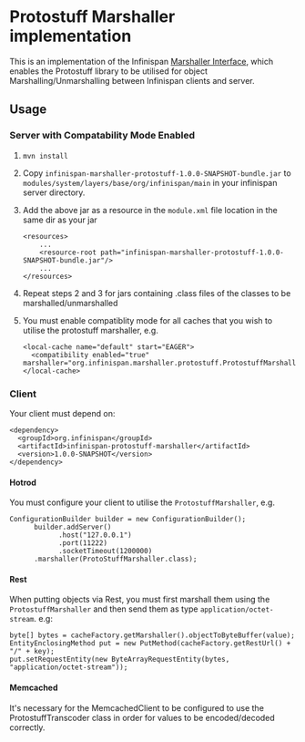 # Protostuff Marshaller implementation #
This is an implementation of the Infinispan [Marshaller Interface](https://github.com/infinispan/infinispan/blob/master/commons/src/main/java/org/infinispan/commons/marshall/Marshaller.java),
which enables the Protostuff library to be utilised for object Marshalling/Unmarshalling between Infinispan clients and server.

## Usage

### Server with Compatability Mode Enabled
1. `mvn install`
2. Copy `infinispan-marshaller-protostuff-1.0.0-SNAPSHOT-bundle.jar` to `modules/system/layers/base/org/infinispan/main`
in your infinispan server directory.
3. Add the above jar as a resource in the `module.xml` file location in the same dir as your jar

    ```
    <resources>
        ...
        <resource-root path="infinispan-marshaller-protostuff-1.0.0-SNAPSHOT-bundle.jar"/>
        ...
    </resources>
    ```
    
4. Repeat steps 2 and 3 for jars containing .class files of the classes to be marshalled/unmarshalled
5. You must enable compatiblity mode for all caches that you wish to utilise the protostuff marshaller, e.g.

    ```
    <local-cache name="default" start="EAGER">
      <compatibility enabled="true" marshaller="org.infinispan.marshaller.protostuff.ProtostuffMarshaller"/>
    </local-cache>
    ```

### Client
Your client must depend on:

```
<dependency>
  <groupId>org.infinispan</groupId>
  <artifactId>infinispan-protostuff-marshaller</artifactId>
  <version>1.0.0-SNAPSHOT</version>
</dependency>
```
    
#### Hotrod
You must configure your client to utilise the `ProtostuffMarshaller`, e.g.

```
ConfigurationBuilder builder = new ConfigurationBuilder();
      builder.addServer()
            .host("127.0.0.1")
            .port(11222)
            .socketTimeout(1200000)
      .marshaller(ProtoStuffMarshaller.class);
```

#### Rest
When putting objects via Rest, you must first marshall them using the `ProtostuffMarshaller` and then 
send them as type `application/octet-stream`. e.g: 

```
byte[] bytes = cacheFactory.getMarshaller().objectToByteBuffer(value);
EntityEnclosingMethod put = new PutMethod(cacheFactory.getRestUrl() + "/" + key);
put.setRequestEntity(new ByteArrayRequestEntity(bytes, "application/octet-stream"));
```

#### Memcached
It's necessary for the MemcachedClient to be configured to use the ProtostuffTranscoder class 
in order for values to be encoded/decoded correctly.
